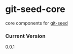git-seed-core
=============

core components for [git-seed](https://github.com/nomilous/git-seed)

### Current Version

0.0.1 
